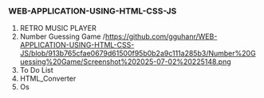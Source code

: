 ### WEB-APPLICATION-USING-HTML-CSS-JS
1. RETRO MUSIC PLAYER
2. Number Guessing Game /https://github.com/gguhanr/WEB-APPLICATION-USING-HTML-CSS-JS/blob/913b765cfae0679d61500f95b0b2a9c111a285b3/Number%20Guessing%20Game/Screenshot%202025-07-02%20225148.png
3. To Do List
4. HTML_Converter
5. Os 
